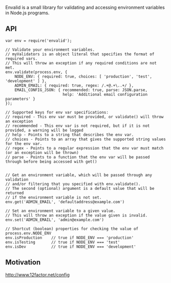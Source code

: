 Envalid is a small library for validating and accessing environment variables in
Node.js programs.


## API

    var env = require('envalid');

    // Validate your environment variables.
    // myValidators is an object literal that specifies the format of required vars.
    // This will throw an exception if any required conditions are not met.
    env.validate(process.env, {
        NODE_ENV: { required: true, choices: [ 'production', 'test', 'development' ] },
        ADMIN_EMAIL: { required: true, regex: /.+@.+\..+/ },
        EMAIL_CONFIG_JSON: { recommended: true, parse: JSON.parse,
                             help: 'Additional email configuration parameters' }
    });

    // Supported keys for env var specifications:
    // required - This env var must be provided, or validate() will throw an exception
    // recommended - This env var is not required, but if it is not provided, a warning will be logged
    // help - Points to a string that describes the env var.
    // choices - Points to an array that gives the supported string values for the env var.
    // regex - Points to a regular expression that the env var must match (or an exception will be thrown)
    // parse - Points to a function that the env var will be passed through before being accessed with get()


    // Get an environment variable, which will be passed through any validation
    // and/or filtering that you specified with env.validate().
    // The second (optional) argument is a default value that will be returned
    // if the environment variable is not set.
    env.get('ADMIN_EMAIL', 'defaultaddress@example.com')

    // Set an environment variable to a given value.
    // This will throw an exception if the value given is invalid.
    env.set('ADMIN_EMAIL', 'admin@example.com')

    // Shortcut (boolean) properties for checking the value of process.env.NODE_ENV
    env.isProduction    // true if NODE_ENV === 'production'
    env.isTesting       // true if NODE_ENV === 'test'
    env.isDev           // true if NODE_ENV === 'development'


## Motivation

http://www.12factor.net/config
